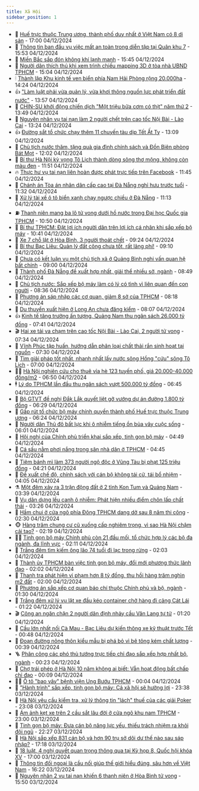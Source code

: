 ```yaml
---
title: Xã Hội
sidebar_position: 1
---
```


<!-- dantri-xa-hoi:START -->
- 🫣 [Huế trực thuộc Trung ương, thành phố duy nhất ở Việt Nam có 8 di sản](https://dantri.com.vn/xa-hoi/hue-truc-thuoc-trung-uong-thanh-pho-duy-nhat-o-viet-nam-co-8-di-san-20241204185521375.htm) - 17:00 04/12/2024
- 💼 [Thông tin ban đầu vụ việc mất an toàn trong diễn tập tại Quân khu 7](https://dantri.com.vn/xa-hoi/thong-tin-ban-dau-vu-viec-mat-an-toan-trong-dien-tap-tai-quan-khu-7-20241204224134284.htm) - 15:53 04/12/2024
- 🎊 [Miền Bắc sắp đón không khí lạnh mạnh](https://dantri.com.vn/xa-hoi/mien-bac-sap-don-khong-khi-lanh-manh-20241204223429067.htm) - 15:45 04/12/2024
- 🙉 [Người dân thích thú khi xem trình chiếu mapping 3D ở tòa nhà UBND TPHCM](https://dantri.com.vn/xa-hoi/nguoi-dan-thich-thu-khi-xem-trinh-chieu-mapping-3d-o-toa-nha-ubnd-tphcm-20241204210020575.htm) - 15:04 04/12/2024
- 🕯 [Thành lập Khu kinh tế ven biển phía Nam Hải Phòng rộng 20.000ha](https://dantri.com.vn/xa-hoi/thanh-lap-khu-kinh-te-ven-bien-phia-nam-hai-phong-rong-20000ha-20241204212036565.htm) - 14:24 04/12/2024
- 👍 [&quot;Làm luật phải vừa quản lý, vừa khơi thông nguồn lực phát triển đất nước&quot;](https://dantri.com.vn/xa-hoi/lam-luat-phai-vua-quan-ly-vua-khoi-thong-nguon-luc-phat-trien-dat-nuoc-20241204204914674.htm) - 13:57 04/12/2024
- 🤖 [CHIN-SU khởi động chiến dịch &quot;Một triệu bữa cơm có thịt&quot; năm thứ 2](https://dantri.com.vn/xa-hoi/chin-su-khoi-dong-chien-dich-mot-trieu-bua-com-co-thit-nam-thu-2-20241204201840072.htm) - 13:49 04/12/2024
- 🙉 [Nguyên nhân vụ tai nạn làm 2 người chết trên cao tốc Nội Bài - Lào Cai](https://dantri.com.vn/xa-hoi/nguyen-nhan-vu-tai-nan-lam-2-nguoi-chet-tren-cao-toc-noi-bai-lao-cai-20241204201637955.htm) - 13:24 04/12/2024
- 👍 [Đường sắt tổ chức chạy thêm 11 chuyến tàu dịp Tết Ất Tỵ](https://dantri.com.vn/xa-hoi/duong-sat-to-chuc-chay-them-11-chuyen-tau-dip-tet-at-ty-20241204200015830.htm) - 13:09 04/12/2024
- 🗽 [Chủ tịch nước thăm, tặng quà gia đình chính sách và Đồn Biên phòng Bát Mọt](https://dantri.com.vn/xa-hoi/chu-tich-nuoc-tham-tang-qua-gia-dinh-chinh-sach-va-don-bien-phong-bat-mot-20241204182625812.htm) - 12:02 04/12/2024
- 🗽 [Bí thư Hà Nội kỳ vọng Tô Lịch thành dòng sông thơ mộng, không còn màu đen](https://dantri.com.vn/xa-hoi/bi-thu-ha-noi-ky-vong-to-lich-thanh-dong-song-tho-mong-khong-con-mau-den-20241204184111835.htm) - 11:51 04/12/2024
- 🔥 [Thực hư vụ tai nạn liên hoàn được phát trực tiếp trên Facebook](https://dantri.com.vn/xa-hoi/thuc-hu-vu-tai-nan-lien-hoan-duoc-phat-truc-tiep-tren-facebook-20241204170416494.htm) - 11:45 04/12/2024
- 🦒 [Chánh án Tòa án nhân dân cấp cao tại Đà Nẵng nghỉ hưu trước tuổi](https://dantri.com.vn/xa-hoi/chanh-an-toa-an-nhan-dan-cap-cao-tai-da-nang-nghi-huu-truoc-tuoi-20241204181757840.htm) - 11:32 04/12/2024
- 🧐 [Xử lý tài xế ô tô biển xanh chạy ngược chiều ở Đà Nẵng](https://dantri.com.vn/xa-hoi/xu-ly-tai-xe-o-to-bien-xanh-chay-nguoc-chieu-o-da-nang-20241204173559810.htm) - 11:13 04/12/2024
- ⛽️ [Thanh niên mang ba lô tử vong dưới hồ nước trong Đại học Quốc gia TPHCM](https://dantri.com.vn/xa-hoi/thanh-nien-mang-ba-lo-tu-vong-duoi-ho-nuoc-trong-dai-hoc-quoc-gia-tphcm-20241204174817727.htm) - 10:50 04/12/2024
- 🚀 [Bí thư TPHCM: Đặt lợi ích người dân trên lợi ích cá nhân khi sắp xếp bộ máy](https://dantri.com.vn/xa-hoi/bi-thu-tphcm-dat-loi-ich-nguoi-dan-tren-loi-ich-ca-nhan-khi-sap-xep-bo-may-20241204172716343.htm) - 10:41 04/12/2024
- 🦒 [Xe 7 chỗ lật ở Hòa Bình, 3 người thoát chết](https://dantri.com.vn/xa-hoi/xe-7-cho-lat-o-hoa-binh-3-nguoi-thoat-chet-20241204161715505.htm) - 09:24 04/12/2024
- 🦅 [Bí thư Bạc Liêu: Quản lý đất công chưa tốt, rất lãng phí!](https://dantri.com.vn/xa-hoi/bi-thu-bac-lieu-quan-ly-dat-cong-chua-tot-rat-lang-phi-20241204154209153.htm) - 09:10 04/12/2024
- 🚀 [Chưa có kết luận vụ một chủ tịch xã ở Quảng Bình nghi vấn quan hệ bất chính](https://dantri.com.vn/xa-hoi/chua-co-ket-luan-vu-mot-chu-tich-xa-o-quang-binh-nghi-van-quan-he-bat-chinh-20241204150559489.htm) - 09:00 04/12/2024
- 🦅 [Thành phố Đà Nẵng đề xuất hợp nhất, giải thể nhiều sở, ngành](https://dantri.com.vn/xa-hoi/thanh-pho-da-nang-de-xuat-hop-nhat-giai-the-nhieu-so-nganh-20241204141626806.htm) - 08:49 04/12/2024
- 🤠 [Chủ tịch nước: Sắp xếp bộ máy làm có lý có tình vì liên quan đến con người](https://dantri.com.vn/xa-hoi/chu-tich-nuoc-sap-xep-bo-may-lam-co-ly-co-tinh-vi-lien-quan-den-con-nguoi-20241204141755895.htm) - 08:36 04/12/2024
- 💄 [Phương án sáp nhập các cơ quan, giảm 8 sở của TPHCM](https://dantri.com.vn/xa-hoi/phuong-an-sap-nhap-cac-co-quan-giam-8-so-cua-tphcm-20241204150959962.htm) - 08:18 04/12/2024
- 🥷 [Du thuyền xuất hiện ở Long An chưa đăng kiểm](https://dantri.com.vn/xa-hoi/du-thuyen-xuat-hien-o-long-an-chua-dang-kiem-20241204150117384.htm) - 08:07 04/12/2024
- 👍 [Kinh tế tăng trưởng ấn tượng, Quảng Nam thu ngân sách 26.000 tỷ đồng](https://dantri.com.vn/xa-hoi/kinh-te-tang-truong-an-tuong-quang-nam-thu-ngan-sach-26000-ty-dong-20241204134743093.htm) - 07:41 04/12/2024
- 🎬 [Hai xe tải va chạm trên cao tốc Nội Bài - Lào Cai, 2 người tử vong](https://dantri.com.vn/xa-hoi/hai-xe-tai-va-cham-tren-cao-toc-noi-bai-lao-cai-2-nguoi-tu-vong-20241204142740899.htm) - 07:34 04/12/2024
- 🦒 [Vĩnh Phúc tập huấn, hướng dẫn phân loại chất thải rắn sinh hoạt tại nguồn](https://dantri.com.vn/xa-hoi/vinh-phuc-tap-huan-huong-dan-phan-loai-chat-thai-ran-sinh-hoat-tai-nguon-20241204141657334.htm) - 07:30 04/12/2024
- 🌊 [Tìm giải pháp tốt nhất, nhanh nhất lấy nước sông Hồng &quot;cứu&quot; sông Tô Lịch](https://dantri.com.vn/xa-hoi/tim-giai-phap-tot-nhat-nhanh-nhat-lay-nuoc-song-hong-cuu-song-to-lich-20241204134142848.htm) - 07:00 04/12/2024
- 🧑‍💻 [Hà Nội nghiên cứu cho thuê vỉa hè 123 tuyến phố, giá 20.000-40.000 đồng/m2](https://dantri.com.vn/xa-hoi/ha-noi-nghien-cuu-cho-thue-via-he-123-tuyen-pho-gia-20000-40000-dongm2-20241204114042052.htm) - 06:50 04/12/2024
- 🕴 [Lý do TPHCM lần đầu thu ngân sách vượt 500.000 tỷ đồng](https://dantri.com.vn/xa-hoi/ly-do-tphcm-lan-dau-thu-ngan-sach-vuot-500000-ty-dong-20241204125151803.htm) - 06:45 04/12/2024
- 🤔 [Bộ GTVT đề nghị Đắk Lắk quyết liệt gỡ vướng dự án đường 1.800 tỷ đồng](https://dantri.com.vn/xa-hoi/bo-gtvt-de-nghi-dak-lak-quyet-liet-go-vuong-du-an-duong-1800-ty-dong-20241204122454487.htm) - 06:29 04/12/2024
- 💄 [Gấp rút tổ chức bộ máy chính quyền thành phố Huế trực thuộc Trung ương](https://dantri.com.vn/xa-hoi/gap-rut-to-chuc-bo-may-chinh-quyen-thanh-pho-hue-truc-thuoc-trung-uong-20241204121116330.htm) - 06:24 04/12/2024
- 🧠 [Người dân Thủ đô bất lực khi ô nhiễm tiếng ồn bủa vây cuộc sống](https://dantri.com.vn/xa-hoi/nguoi-dan-thu-do-bat-luc-khi-o-nhiem-tieng-on-bua-vay-cuoc-song-20241124062347854.htm) - 06:01 04/12/2024
- 🦣 [Hội nghị của Chính phủ triển khai sắp xếp, tinh gọn bộ máy](https://dantri.com.vn/xa-hoi/hoi-nghi-cua-chinh-phu-trien-khai-sap-xep-tinh-gon-bo-may-20241204100815004.htm) - 04:49 04/12/2024
- 💫 [Cá sấu nằm phơi nắng trong sân nhà dân ở TPHCM](https://dantri.com.vn/xa-hoi/ca-sau-nam-phoi-nang-trong-san-nha-dan-o-tphcm-20241204114048406.htm) - 04:45 04/12/2024
- 🚀 [Tiệm bánh mì làm 373 người ngộ độc ở Vũng Tàu bị phạt 125 triệu đồng](https://dantri.com.vn/xa-hoi/tiem-banh-mi-lam-373-nguoi-ngo-doc-o-vung-tau-bi-phat-125-trieu-dong-20241204111506730.htm) - 04:21 04/12/2024
- 🤔 [Đề xuất chế độ, chính sách với cán bộ không tái cử, tái bổ nhiệm](https://dantri.com.vn/xa-hoi/de-xuat-che-do-chinh-sach-voi-can-bo-khong-tai-cu-tai-bo-nhiem-20241204104945294.htm) - 04:05 04/12/2024
- ⚗️ [Một đêm xảy ra 3 trận động đất ở 2 tỉnh Kon Tum và Quảng Nam](https://dantri.com.vn/xa-hoi/mot-dem-xay-ra-3-tran-dong-dat-o-2-tinh-kon-tum-va-quang-nam-20241204102504765.htm) - 03:39 04/12/2024
- 🫶 [Vụ dân dựng lều canh ô nhiễm: Phát hiện nhiều điểm chôn lấp chất thải](https://dantri.com.vn/xa-hoi/vu-dan-dung-leu-canh-o-nhiem-phat-hien-nhieu-diem-chon-lap-chat-thai-20241204101021744.htm) - 03:26 04/12/2024
- 🌮 [Hầm chui ở cửa ngõ phía Đông TPHCM dang dở sau 8 năm thi công](https://dantri.com.vn/xa-hoi/ham-chui-o-cua-ngo-phia-dong-tphcm-dang-do-sau-8-nam-thi-cong-20241203152555752.htm) - 02:30 04/12/2024
- 🐵 [Hàng trăm chung cư cũ xuống cấp nghiêm trọng, vì sao Hà Nội chậm cải tạo?](https://dantri.com.vn/xa-hoi/hang-tram-chung-cu-cu-xuong-cap-nghiem-trong-vi-sao-ha-noi-cham-cai-tao-20241204090920033.htm) - 02:19 04/12/2024
- 🧑‍🏫 [Tinh gọn bộ máy Chính phủ còn 21 đầu mối, tổ chức hợp lý các bộ đa ngành, đa lĩnh vực](https://dantri.com.vn/xa-hoi/tinh-gon-bo-may-chinh-phu-con-21-dau-moi-to-chuc-hop-ly-cac-bo-da-nganh-da-linh-vuc-20241204091105814.htm) - 02:11 04/12/2024
- 💫 [Trắng đêm tìm kiếm ông lão 74 tuổi đi lạc trong rừng](https://dantri.com.vn/xa-hoi/trang-dem-tim-kiem-ong-lao-74-tuoi-di-lac-trong-rung-20241204084929512.htm) - 02:03 04/12/2024
- 🦩 [Thành ủy TPHCM bàn việc tinh gọn bộ máy, đổi mới phương thức lãnh đạo](https://dantri.com.vn/xa-hoi/thanh-uy-tphcm-ban-viec-tinh-gon-bo-may-doi-moi-phuong-thuc-lanh-dao-20241204085545009.htm) - 02:02 04/12/2024
- 🦄 [Thanh tra phát hiện vi phạm hơn 8 tỷ đồng, thu hồi hàng trăm nghìn m2 đất](https://dantri.com.vn/xa-hoi/thanh-tra-phat-hien-vi-pham-hon-8-ty-dong-thu-hoi-hang-tram-nghin-m2-dat-20241204081059074.htm) - 02:00 04/12/2024
- 💂 [Phương án sắp xếp cơ quan báo chí thuộc Chính phủ và bộ, ngành](https://dantri.com.vn/xa-hoi/phuong-an-sap-xep-co-quan-bao-chi-thuoc-chinh-phu-va-bo-nganh-20241204083029493.htm) - 01:30 04/12/2024
- 💄 [Trắng đêm xử lý vụ lật xe đầu kéo container chở hàng đi cảng Cát Lái](https://dantri.com.vn/xa-hoi/trang-dem-xu-ly-vu-lat-xe-dau-keo-container-cho-hang-di-cang-cat-lai-20241204075346385.htm) - 01:22 04/12/2024
- 🎬 [Công an ngăn chặn 2 người dân định nhảy cầu Văn Lang tự tử](https://dantri.com.vn/xa-hoi/cong-an-ngan-chan-2-nguoi-dan-dinh-nhay-cau-van-lang-tu-tu-20241204081652895.htm) - 01:20 04/12/2024
- 👀 [Cầu lớn nhất nối Cà Mau - Bạc Liêu dự kiến thông xe kỹ thuật trước Tết](https://dantri.com.vn/xa-hoi/cau-lon-nhat-noi-ca-mau-bac-lieu-du-kien-thong-xe-ky-thuat-truoc-tet-20241203203419089.htm) - 00:48 04/12/2024
- 💃 [Đoạn đường nông thôn kiểu mẫu bị phá bỏ vì bê tông kém chất lượng](https://dantri.com.vn/xa-hoi/doan-duong-nong-thon-kieu-mau-bi-pha-bo-vi-be-tong-kem-chat-luong-20241203174745704.htm) - 00:39 04/12/2024
- 🪜 [Phân công các phó thủ tướng trực tiếp chỉ đạo sắp xếp hợp nhất bộ, ngành](https://dantri.com.vn/xa-hoi/phan-cong-cac-pho-thu-tuong-truc-tiep-chi-dao-sap-xep-hop-nhat-bo-nganh-20241204071743428.htm) - 00:23 04/12/2024
- 📝 [Chợ trái phép ở Hà Nội 10 năm không ai biết: Vẫn hoạt động bất chấp chỉ đạo](https://dantri.com.vn/xa-hoi/cho-trai-phep-o-ha-noi-10-nam-khong-ai-biet-van-hoat-dong-bat-chap-chi-dao-20241203232849075.htm) - 00:09 04/12/2024
- 🧑‍💻 [Ô tô &quot;bao vây&quot; bệnh viện Ung Bướu TPHCM](https://dantri.com.vn/xa-hoi/o-to-bao-vay-benh-vien-ung-buou-tphcm-20241202203744500.htm) - 00:04 04/12/2024
- 👺 [&quot;Hành trình&quot; sắp xếp, tinh gọn bộ máy: Cả xã hội sẽ hưởng lợi](https://dantri.com.vn/xa-hoi/hanh-trinh-sap-xep-tinh-gon-bo-may-ca-xa-hoi-se-huong-loi-20241203224103769.htm) - 23:38 03/12/2024
- 🌮 [Hà Nội yêu cầu kiểm tra, xử lý thông tin &quot;lách&quot; thuế của các giải Poker](https://dantri.com.vn/xa-hoi/ha-noi-yeu-cau-kiem-tra-xu-ly-thong-tin-lach-thue-cua-cac-giai-poker-20241204001536463.htm) - 23:08 03/12/2024
- 🤭 [Ám ảnh kẹt xe trên 2 cầu sắt lâu đời ở cửa ngõ khu nam TPHCM](https://dantri.com.vn/xa-hoi/am-anh-ket-xe-tren-2-cau-sat-lau-doi-o-cua-ngo-khu-nam-tphcm-20241130220535295.htm) - 23:00 03/12/2024
- 💪 [Tinh gọn bộ máy: Đưa cán bộ năng lực yếu, thiếu trách nhiệm ra khỏi đội ngũ](https://dantri.com.vn/xa-hoi/tinh-gon-bo-may-dua-can-bo-nang-luc-yeu-thieu-trach-nhiem-ra-khoi-doi-ngu-20241203123153439.htm) - 22:27 03/12/2024
- 🧰 [Hà Nội sắp xếp 831 cán bộ và hơn 90 trụ sở dôi dư thế nào sau sáp nhập?](https://dantri.com.vn/xa-hoi/ha-noi-sap-xep-831-can-bo-va-hon-90-tru-so-doi-du-the-nao-sau-sap-nhap-20241203222323140.htm) - 17:18 03/12/2024
- 🤡 [18 luật, 4 nghị quyết quan trọng thông qua tại Kỳ họp 8, Quốc hội khóa XV](https://dantri.com.vn/xa-hoi/18-luat-4-nghi-quyet-quan-trong-thong-qua-tai-ky-hop-8-quoc-hoi-khoa-xv-20241203221229490.htm) - 17:00 03/12/2024
- 🦆 [Thông tin đối ngoại là cầu nối giúp thế giới hiểu đúng, sâu hơn về Việt Nam](https://dantri.com.vn/xa-hoi/thong-tin-doi-ngoai-la-cau-noi-giup-the-gioi-hieu-dung-sau-hon-ve-viet-nam-20241203231204495.htm) - 16:22 03/12/2024
- 🦍 [Nguyên nhân 2 vụ tai nạn khiến 6 thanh niên ở Hòa Bình tử vong](https://dantri.com.vn/xa-hoi/nguyen-nhan-2-vu-tai-nan-khien-6-thanh-nien-o-hoa-binh-tu-vong-20241203223721696.htm) - 15:50 03/12/2024<!-- dantri-xa-hoi:END -->
